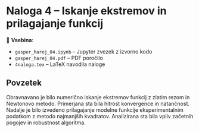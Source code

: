 # Naloga 4 – Iskanje ekstremov in prilagajanje funkcij

📁 **Vsebina**:
- `gasper_harej_04.ipynb` – Jupyter zvezek z izvorno kodo
- `gasper_harej_04.pdf` – PDF poročilo
- `4naloga.tex` – LaTeX navodila naloge

## Povzetek

Obravnavano je bilo numerično iskanje ekstremov funkcij z zlatim rezom in Newtonovo metodo. Primerjana sta bila hitrost konvergence in natančnost. Nadalje je bilo izvedeno prilagajanje modelne funkcije eksperimentalnim podatkom z metodo najmanjših kvadratov. Analizirana sta bila vpliv začetnih pogojev in robustnost algoritma.
